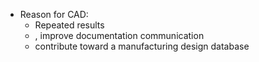 - Reason for CAD:
	- Repeated results
	- , improve documentation communication
	- contribute toward a manufacturing design database